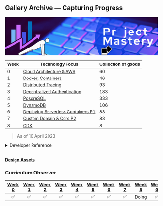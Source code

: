 ## Gallery Archive — Capturing Progress

<img src="cover-assets.gif">
<br>

| Week | Technology Focus  | Collection of goods|
|------|-------------------------|-------------------------|
| 0    |        [Cloud Architecture & AWS](week0)                  |60|
| 1    |   [Docker, Containers](week1)               |46|
| 2    |     [Distributed Tracing](week2)     |93|
| 3    |    [Decentralized Authentication](Week3)                     |183|
| 4    |         [PosgreSQL](week4)                |333|
| 5    |       [DynamoDB](week5)                  |106|
| 6    |     [Deploying Serverless Containers P1](week6-7)   |83|
| 7    |     [Custom Domain &  Cors P2](week6-7)                    |83|
|8   | [CDK](week8)|8|

> As of 10 April 2023

<details>
  <summary>Developer Reference</summary>
  <img src="file-count.png">

[Scripting companion](files-count)

</details>

<br>

[**Design Assets**](../../_docs/assets/README.md)


### **Curriculum Observer**

| [Week 0](../week0.md) | [Week 1](../week1.md) | [Week 2](../week2.md) | [Week 3](../week3.md) | [Week 4](../week4.md) | [Week 5](../week5.md) | [Week 6](../week6.md) | [Week 7](../week7.md) | [Week 8](../week8.md) | [Week 9](../week9.md) | [Week 10](../week10.md) | [Week 11](../week11.md) | [Week X](../week12.md) |
| :---: | :---: | :---: | :---: | :---: | :---: | :---: | :---: | :---: | :---: | :---: | :---: | :---: | 
| ✅ | ✅ | ✅ | ✅ | ✅ | ✅ | ✅ | ✅ | Doing | ✅ | Doing | Doing | Doing |




